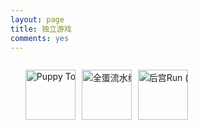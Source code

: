 ```yaml
---
layout: page
title: 独立游戏
comments: yes
---
```


<head>
	<meta http-equiv="Content-Type" content="text/html; charset=gb2312" />
	<style>
	 	li.icon {
		list-style:none;
		float:left;
		width: 90px;
		}
		img.iconimg {
		width:80px;
		height:80px;
		border-radius:0px;
		}
		div.apps {
		overflow:hidden;
		white-space:nowrap;
		}
		</style>
</head>
<div class = "apps">
    <ul>
    <li class = "icon">
        <a title="Puppy Touch (iPhone / iPad)" href="https://www.douban.com/app/26785727/"><img class = "iconimg" alt="Puppy Touch (iPhone / iPad)" src="https://img3.doubanio.com/mpic/s29045700.jpg" width="80"></a>
    </li>
    <li class = "icon">
        <a title="全蛋流水线 (iPhone / iPad)" href="https://www.douban.com/app/26574309/"><img class = "iconimg" alt="全蛋流水线 (iPhone / iPad)" src="https://img3.doubanio.com/mpic/s28258181.jpg" width="80"></a>
    </li>
    <li class ="icon">
        <a title="后宫Run (iPhone / iPad)" href="https://www.douban.com/app/26574310/"><img class = "iconimg" alt="后宫Run (iPhone / iPad)" src="https://img5.doubanio.com/mpic/s28747746.jpg" width="80"></a>
    </li>
    </ul>
</div>